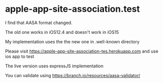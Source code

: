 # apple-app-site-association.test

I find that AASA format changed.

The old one works in iOS12.4 and doesn't work in iOS15

My implementation uses the the new one in .well-known directory

Please visit https://apple-app-site-association-tes.herokuapp.com and use ios app to test

The live version uses expressJS implementation

You can validate using https://branch.io/resources/aasa-validator/
